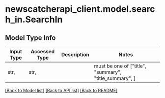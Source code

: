 # newscatcherapi_client.model.search_in.SearchIn

## Model Type Info
Input Type | Accessed Type | Description | Notes
------------ | ------------- | ------------- | -------------
str,  | str,  |  | must be one of ["title", "summary", "title_summary", ] 

[[Back to Model list]](../../README.md#documentation-for-models) [[Back to API list]](../../README.md#documentation-for-api-endpoints) [[Back to README]](../../README.md)

